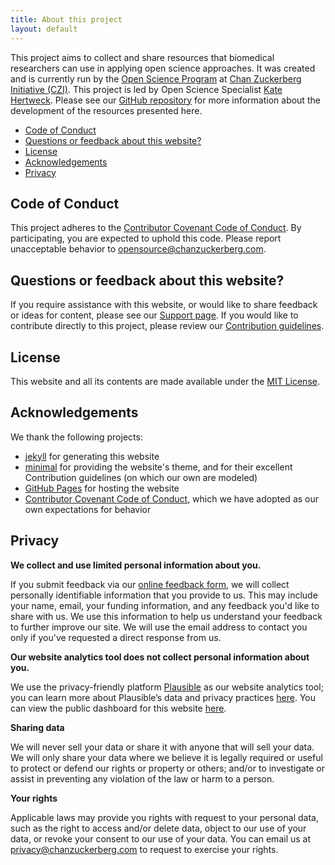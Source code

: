 ```yaml
---
title: About this project
layout: default
---
```


This project aims to collect and share resources that biomedical researchers can use in applying open science approaches.
It was created and is currently run by the 
[Open Science Program](https://chanzuckerberg.com/science/programs-resources/open-science/)
at [Chan Zuckerberg Initiative (CZI)](https://chanzuckerberg.com/).
This project is led by Open Science Specialist [Kate Hertweck](https://katehertweck.com).
Please see our [GitHub repository](https://github.com/chanzuckerberg/open-science)
for more information about the development of the resources presented here.

- [Code of Conduct](#code-of-conduct)
- [Questions or feedback about this website?](#questions-or-feedback-about-this-website)
- [License](#license)
- [Acknowledgements](#acknowledgements)
- [Privacy](#privacy)

## Code of Conduct

This project adheres to the [Contributor Covenant Code of Conduct](/open-science/CODE_OF_CONDUCT).
By participating, you are expected to uphold this code.
Please report unacceptable behavior to <opensource@chanzuckerberg.com>.

## Questions or feedback about this website?

If you require assistance with this website,
or would like to share feedback or ideas for content,
please see our [Support page](/open-science/SUPPORT).
If you would like to contribute directly to this project,
please review our [Contribution guidelines](/open-science/CONTRIBUTING).

## License

This website and all its contents are made available under the [MIT License](/open-science/LICENSE).

## Acknowledgements

We thank the following projects:

- [jekyll](https://jekyllrb.com/) for generating this website
- [minimal](https://github.com/pages-themes/minimal) for providing the website's theme,
and for their excellent Contribution guidelines (on which our own are modeled)
- [GitHub Pages](https://pages.github.com/) for hosting the website
- [Contributor Covenant Code of Conduct](https://www.contributor-covenant.org/), which we have adopted as our own expectations for behavior

## Privacy

**We collect and use limited personal information about you.**

If you submit feedback via our [online feedback form](https://docs.google.com/forms/d/e/1FAIpQLSck9Vf1a0j6tHWWpitj5l6TgogVPk1CfBGViGZZhe8ZzgHPiA/viewform),
we will collect personally identifiable information that you provide to us.
This may include your name, email, your funding information,
and any feedback you'd like to share with us.
We use this information to help us understand your feedback to further improve our site.
We will use the email address to contact you only if you've requested a direct response from us.

**Our website analytics tool does not collect personal information about you.**

We use the privacy-friendly platform [Plausible](https://plausible.io) as our website analytics tool;
you can learn more about Plausible’s data and privacy practices [here](https://plausible.io/data-policy).
You can view the public dashboard for this website [here](https://plausible.io/chanzuckerberg.github.io%2Fopen-science).

**Sharing data**

We will never sell your data or share it with anyone that will sell your data. 
We will only share your data where we believe it is legally required or useful 
to protect or defend our rights or property or others; 
and/or to investigate or assist in preventing any violation of the law or harm to a person.

**Your rights**

Applicable laws may provide you rights with request to your personal data,
such as the right to access and/or delete data,
object to our use of your data, 
or revoke your consent to our use of your data.
You can email us at [privacy@chanzuckerberg.com](privacy@chanzuckerberg.com)
to request to exercise your rights.
